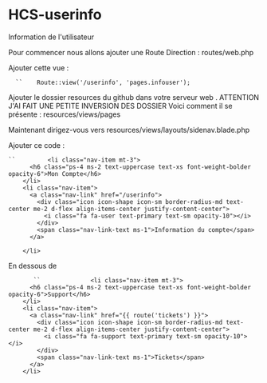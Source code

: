 # HCS-userinfo
Information de l'utilisateur


Pour commencer nous allons ajouter une Route
Direction : routes/web.php

Ajouter cette vue :

      ``    Route::view('/userinfo', 'pages.infouser');
      
Ajouter le dossier resources du github dans votre serveur web .
ATTENTION J'AI FAIT UNE PETITE INVERSION DES DOSSIER
Voici comment il se présente : resources/views/pages

Maintenant dirigez-vous vers resources/views/layouts/sidenav.blade.php

Ajouter ce code : 

    ``         <li class="nav-item mt-3">
          <h6 class="ps-4 ms-2 text-uppercase text-xs font-weight-bolder opacity-6">Mon Compte</h6>
        </li>
        <li class="nav-item">
          <a class="nav-link" href="/userinfo">
            <div class="icon icon-shape icon-sm border-radius-md text-center me-2 d-flex align-items-center justify-content-center">
              <i class="fa fa-user text-primary text-sm opacity-10"></i>
            </div>
            <span class="nav-link-text ms-1">Information du compte</span>
          </a>
          
        </li>
        
 En dessous de 

           ``              <li class="nav-item mt-3">
          <h6 class="ps-4 ms-2 text-uppercase text-xs font-weight-bolder opacity-6">Support</h6>
        </li>
        <li class="nav-item">
          <a class="nav-link" href="{{ route('tickets') }}">
            <div class="icon icon-shape icon-sm border-radius-md text-center me-2 d-flex align-items-center justify-content-center">
              <i class="fa fa-support text-primary text-sm opacity-10"></i>
            </div>
            <span class="nav-link-text ms-1">Tickets</span>
          </a>
        </li>


